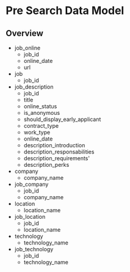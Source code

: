 # Pre Search Data Model

## Overview

- job_online
  - job_id
  - online_date
  - url
- job
  - job_id
- job_description
  - job_id
  - title
  - online_status
  - is_anonymous
  - should_display_early_applicant
  - contract_type
  - work_type
  - online_date
  - description_introduction
  - description_responsabilities
  - description_requirements'
  - description_perks
- company
  - company_name
- job_company
  - job_id
  - company_name
- location
  - location_name
- job_location
  - job_id
  - location_name
- technology
  - technology_name
- job_technology
  - job_id
  - technology_name
